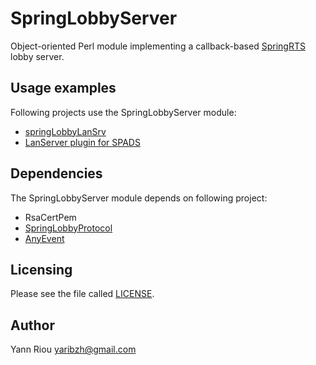 SpringLobbyServer
=================
Object-oriented Perl module implementing a callback-based [SpringRTS](http://springrts.com/) lobby server.

Usage examples
--------------
Following projects use the SpringLobbyServer module:
* [springLobbyLanSrv](https://github.com/Yaribz/springLobbyLanSrv)
* [LanServer plugin for SPADS](https://github.com/Yaribz/SPADS/tree/master/plugins/officials/LanServer)

Dependencies
------------
The SpringLobbyServer module depends on following project:
* RsaCertPem
* [SpringLobbyProtocol](https://github.com/Yaribz/SpringLobbyProtocol)
* [AnyEvent](https://metacpan.org/pod/AnyEvent)

Licensing
---------
Please see the file called [LICENSE](LICENSE).

Author
------
Yann Riou <yaribzh@gmail.com>
